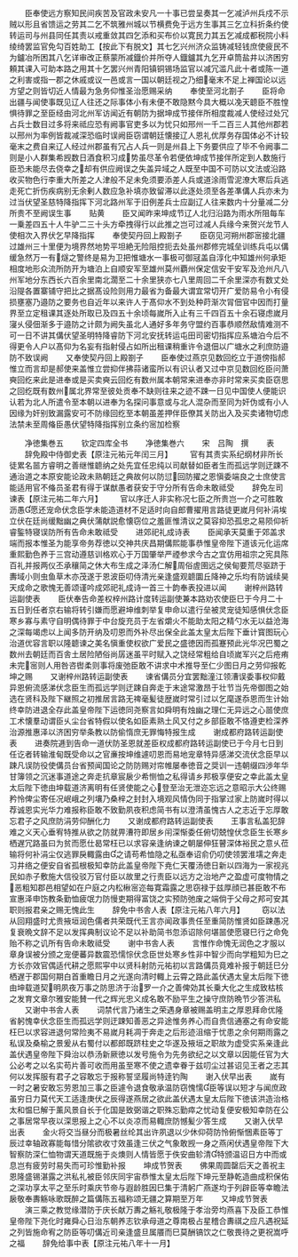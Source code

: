 <!-- { "loadSidebar": true } -->
　　臣奉使远方察知民间疾苦及官政未安凡一十事已尝呈奏其一乞减泸州兵戍不示贼以形且省馈运之劳其二乞不筑雅州城以节横费免于远方生事其三乞立科折条约使转运司与州县同任其责以戒重敛其四乞添和买布价以寛民力其五乞减成都税院小料绫绮罢监官免勾百姓助工【按此下有脱文】其七乞兴州济众监铸减轻钱庶使疲民不为鑪冶所困其八乞详审改正蔡蒙所减鐡价并所夺人鐡鑪其九乞开卓筒盐井以济困穷頼其课入可助本路之用其十乞罢兴州青阳镇铜锡场监官以减冗滥凡此十者或陈一道之利害或指一郡之休戚或议一邑或言一国以朝廷视之乃细毫末不足上禅国论以远方望之则皆切近人情最为急务仰惟圣治愿赐采纳
　　奉使至河北劄子
　　臣将命出疆与闻使事既见辽人往还之际事体小有未便不敢隐黙今具大概以凂天聼臣不胜惶惧待罪之至臣经由河北州军访闻近有朝防为据坤成节接伴所相度裁减人使经过处冗占兵士数目过多将来祗应恐有阙事官吏多以为忧只如邢州一千二百三人其他州郡若以邢州为率例皆裁减深恐临时误阙臣窃谓朝廷懐接辽人恩礼优厚务存国体必不计较毫末之费自来辽人经过州郡虽有冗占人兵一则是州县上下务要供应了毕不令阙事二则是小人群集希觊数日酒食积习成势虽尽革令若便依坤成节接伴所定到人数施行臣恐未能尽去侥幸之却有供应阙误之失盖异域之人既至中国不可防以文法或沿路收买物色行李重大所差之人津般不足未免须要添差人兵或道涂雨雪泥潦大寒后兵逃走死亡折伤疾病别无余剰人数应急补填亦致留滞以此逐处须至各差凖傋人兵亦未为过当伏望圣慈特降指挥下河北路州军于旧例差兵士应副辽人往来数内十分量减二分所贵不至阙误生事
　　贴黄
　　臣又闻昨来坤成节辽人北归沿路为雨水所阻每车一乗差四五十人牛驴二三十头方牵拽得行以此推之岂可过减人兵缘今来贺兴龙节人使相次入界伏乞早降指挥
　　奉使契丹回上殿劄子
　　臣窃见河朔州郡宻接北疆过雄州三十里便为境界然地势平坦絶无险阻控扼去处虽州郡修完城垒训练兵屯以傋缓急然万一有燧之警终是易为卫把惟塘水一事极可御冦盖自淳化中知雄州何承矩相度地形众流所防开为塘泊上自顺安军至雄州莫州覇州保定信安干安军及沧州凡八州军地分东西长六百余里南北濶至二十余里狭亦七八里周回二千余里深亦有数丈处沿隄各置寨铺守把比之据髙设险则用力最省为备最大谓宜常切开广爱防易令小有侵损壅塞乃邉防之要务也自近年以来许人于髙仰水不到处种莳渐次冐佃官中因而打量界至立定租课其逐处所取已及四五十余顷每嵗所入止有三千四百五十余石寝虑嵗月寖乆侵佃渐多于邉防之计颇为阙失虽北人通好多年务守盟约百事恭顺然敌情难测不可一日不讲其傋伏望圣明特降睿防下河北安抚转运屯田司密切指挥应系塘泊今后不得更令人户以髙仰为名妄有指射侵占如所出租课稍重许令退佃以广塘水之利庶防邉防不致误阙
　　又奉使契丹回上殿劄子
　　臣奉使过燕京见数回纥立于道傍指郝惟立而言却是郝使来盖惟立尝抑伴拂蒜诸蛮所以有识认者又过中京见数回纥臣问萧奭回纥来此是进奉或是买卖奭云回纥有数州属本朝常来进奉亦非时常来买卖臣窃思之回纥既有数州属北界常至彼处贡奉不缺则往来之迹不踈一日见中国使人便能识认若为北人所遣令至本朝以进奉为名探问事意或与北人混杂而至同为奸伪或有小人因缘为奸别致漏露安可不防缘回纥至本朝虽差押伴臣僚其关防出入及买卖诸物切虑法禁未至周偹臣愚伏望特降指挥别立条约宻加检察



　　净徳集巻五
　　钦定四库全书
　　净徳集巻六
　　宋　吕陶　撰
　　表
　　辞免殿中侍御史表【原注元祐元年闰三月】
　　官有其责实系纪纲材非所长徒累名噐方睿明之善继惟聼纳之处先宜任忠纯以司献替如臣者生而孤远学则迂踈不通治道之本原安能论政未熟朝廷之典故何以防愆回防擢之恩愼委端良之士庶使言能适用官不偹员圣君有得于谋猷愚者获安于守分所有告命未敢祗受
　　辞免左司谏表【原注元祐二年六月】
　　官以序迁人非实称况七臣之所贵岂一介之可胜敢沥愚愿还宠命伏念臣学未能造道材不足适时向自郎曹擢用言路徒更嵗月何补涓埃立伏在廷尚缓黜幽之典伏蒲献説愈懐窃位之羞匪惟清议之莫容抑恐孤忠之易陨仰祈睿鍳特寝误防所有告命未敢祗受
　　进郊祀礼成诗表
　　臣闻承天莫重于郊盖求端而报本惟圣为能享帝务荐徳以交神共庆昌期傋熙能事恭惟皇帝陛下道该元化运席重熙勤色养于三宫动遵慈训格欢心于万国肇举严禋参求今古之宜仿用祖宗之宪具陈百礼并报两仪丕承穰简之休大布生成之泽汤仁解周俗虗圉远之侯甸要荒尽驱跻于夀域小则虫鱼草木亦茂遂于恩波臣叨侍清光亲逢盛观聼圜丘降神之乐均有防诚续昊天成命之歌愧无善颂谨吟成郊祀礼成诗一首三十韵奉表投进以闻
　　谢梓州路转运副使表
　　臣伏奉告命差权梓州路计度转运副使兼本路劝农使臣巳于今月二十五日到任者京右输将转引嫌而愿避坤维刺举复申命以遣行垒被灵宠徒知感惧伏念臣寒乡寡与素守自明偶待罪于中台旋充员于左省爝火不能助太阳之精勺水无以益沧海之深每竭虑以上闻多防开纳及叨恩而外补尽出保全此盖太皇太后陛下垂计寳图玩心治道优容言职以隆聼谏之美名愼重使权欲广爱民之盛徳因而孤蹇预此光华况巴蜀之数州去朝廷而百舎土居险陋俗尚孱迷虽平时赋入之饶经常粗给自顷嵗军兴之后疮痏未完宻则人用咎咨辔柔则事将废弛臣敢不讲求中术推导至仁少图日月之劳仰报乾坤之赐
　　又谢梓州路转运副使表
　　谏省傋员分宜罢黜潼江领漕误委事权仰戴异恩俯流感涕伏念臣生而孤远学则迂踈自奔走于末途常激昂于壮节当先帝御图之始选在贤科及陛下継照之初推居言路无禆毫髪徒歴嵗时常引过以乞麾遂忝恩而生计始终幸防进退全存此盖皇帝陛下运徳同尧察言如舜明有烛幽之理仁无异远之心噐使庶工术懐羣动谓臣乆尘台省特假以使名如臣素熟土风又付之乡部臣敢不恪遵吏检深养治源推惠泽以济困穷举条教以防偷惰庶无罪悔特报生成
　　谢成都府路转运副使表
　　进奏院逓到告命一道伏防圣恩就差臣权成都府路转运副使已于今月七日到任讫者转输淮甸既受命以之官亷按坤维遽叨恩而易地宠章特异感涕交流伏念臣早以踈凡误防役使傋员台省预闻国论之防防赐对帘帷屡奉徳音之奨训一违朝缀四渉年华甘簿领之沉迷事道途之奔走抗章宸扆少希恻恤之私得请乡邦极享便安之幸此盖太皇太后陛下徳由坤载道济离明有任贤使能之心登至治无泄迩忘远之意昭示大公终赐矜怜俾尘寄任况岷峨之列壤乃桑梓之封封入境观风情伪同于指掌过家上防嵗时得以荐诚恩实光华力难报称臣敢不致勤夙夜积虑简书有以澄清虽愧古人之志近于忘厚敢忘君子之风庶防涓劳仰酬化力
　　又谢成都府路转运副使表
　　王事言私盖犯辞难之义天心垂宥特推从欲之防就畀漕符即居乡闬深惭委任俯切兢惶伏念臣生长寒乡栖遅冗路虽曰为贫而愿仕曷常枉已以求容亲逢纳谏之朝屡伸狂瞽深体裕民之意乆莅输将何补涓尘仅逃罪戾輙露由之请苟希恤隐之私亟奉诏俞仍叨使领罢淮壖之奔走习井络之便安自省孤根极知幸防此盖皇帝陛下尭仁天覆汤徳日新以四海为一家视兆民如赤子敷施大信役驳万官付臣以故里之行责臣以远方之治地产之盈虚可度物情之恶粗知郡邑相望如在户庭之内松楸宻迩每寛霜露之思窃禄于兹厚顔已甚臣敢不布宣惠泽申饬教条勤恤疲氓力防慢吏期得富饶之实预防弛废之端倘于父母之邦可安其职则报君亲之赐无愧此生
　　辞免中书舎人表【原注元祐八年六月】
　　窃以法从回翔盛时尤贵掖垣润色儒者共荣既代王言亦闻政事贵任至重简防惟贤如臣踈愚况复衰晩文辞不足以发挥典制议论不足以补助简书忽添诏除何堪噐使愿寝巳行之命免贻不称之讥所有告命未敢祗受
　　谢中书舎人表
　　言惟作命愧无润色之才服以章身误被分颁之宠便蕃异数震恐懦悰伏念臣世处寒乡性非中智少而向学粗知为巳之方长亦效官偶适代耕之愿熙寜中以贤科射防元祐初以言路傋员竟难补报于朝廷巳分栖遅于郡国何期白首重瞻日月之光遂向清时輙上云霄之路此盖伏遇太皇太后陛下徳由坤载道契明夙夜万事之防思济于治罗一介之善俾効其长乗大化之生成致枯核之发育文章尔雅安能賛一代之辉光忠义成名敢不励平生之操守庶防晩节少答洪私
　　又谢中书舎人表
　　词禁代言乃诸生之荣遇身章被赐盖明主之厚恩拜命优隆省躬愧幸伏念臣生而孤远学则迂踈知善恶之异途惟务养心而自贵信通塞之有命安能枉巳以求容进退何常险夷不易嵗月耗凋于奔走之后形迹沮缩于忧患之余何期雨露之私误及桑榆之景爰从右蜀付以都郎既跻柱史之华遂及掖垣之职故为虚受实系亲逢此盖伏遇皇帝陛下舜治以恭汤新厥徳以发号施令为先务欲纪之以文章以因能任官为大公必考之以名实苟片善可收而用虽至寒不使之遗幸眷于兹叨尘过甚诏见王者之志其何以发挥服有君子之容敢忘于报称誓坚履尚特逹钓陶
　　谢入伏早出表
　　嵗有一时之暑安敢忘劳恩加三事之臣遽令退食敬承温防窃愧懦臣等误以短才与闻庶政虽穷日力莫代天工适逢庚伏之辰得遂燕居之欲此盖伏遇太皇太后陛下徳该洪造治格太和愠巳解于薰风景自长于化国是致弼谐之职殊忘勤瘁之忧动复便安极知幸防在公之事居常早夜以深思报上之心不以炎凉而易輙庶防憾髪少答生成
　　又谢入伏早出表
　　金火将交当昼分而极暑丝纶其出许夙退以少休仰荷防怜俯惭悃素臣等丁辰过幸轴政寡能每惜分隂欲收寸效虽逢三伏之气象敢觊一身之燕闲伏遇皇帝陛下大智察防深仁恤物谓天道既施于炎燠则人情皆愿于佚安曲轸清特颁温诏日方中而或息岂有疲劳时易失而可珍惟勤补报
　　坤成节贺表
　　佛果周圆罄后天之善祝主恩隆盛锡湛露之洪私礼被臣邻庆同宇宙恭惟太皇太后陛下坤元至静乾造曲成积保佑之深功享太平之至乐时乘庆节帝与遐龄胜因巳集于清躬广燕遂均于列辟臣等幸瞻法扆敬奉夀觞咏歌既醉之篇傋陈五福称颂无疆之算期至万年
　　又坤成节贺表
　　演三乘之教觉缘潜防于庆长献万夀之觞礼敬极隆于孝治旁均燕喜下及臣工恭惟皇帝陛下尧化时雍舜心日治东朝养志钦承母道之尊南极占星稽合夀祺之应凡遇祝延之列皆施命宥之防臣等叨傋近司亲逢盛旦属餍而巳莫酬镐饮之仁敬畏待之更祝嵩呼之福
　　辞免给事中表【原注元祐八年十一月】
